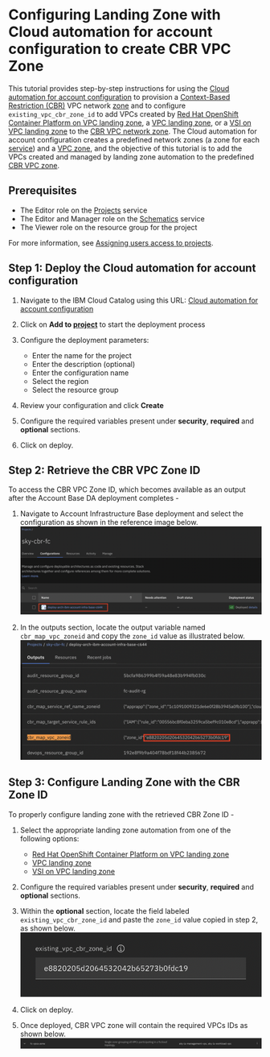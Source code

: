
# Configuring Landing Zone with Cloud automation for account configuration to create CBR VPC Zone

This tutorial provides step-by-step instructions for using the [Cloud automation for account configuration](https://cloud.ibm.com/catalog/7a4d68b4-cf8b-40cd-a3d1-f49aff526eb3/architecture/deploy-arch-ibm-account-infra-base-63641cec-6093-4b4f-b7b0-98d2f4185cd6-global?kind=terraform&format=terraform&version=93c7f855-881d-459b-8999-4567a4883f57-global) to provision a [Context-Based Restriction (CBR)](https://cloud.ibm.com/docs/account?topic=account-context-restrictions-whatis) VPC network [zone](https://cloud.ibm.com/docs/account?topic=account-context-restrictions-whatis#network-zones-whatis) and to configure `existing_vpc_cbr_zone_id` to add VPCs created by [Red Hat OpenShift Container Platform on VPC landing zone](https://cloud.ibm.com/catalog/architecture/deploy-arch-ibm-slz-ocp-95fccffc-ae3b-42df-b6d9-80be5914d852-global), a [VPC landing zone](https://cloud.ibm.com/catalog/architecture/deploy-arch-ibm-slz-vpc-9fc0fa64-27af-4fed-9dce-47b3640ba739-global), or a [VSI on VPC landing zone](https://cloud.ibm.com/catalog/architecture/deploy-arch-ibm-slz-vsi-ef663980-4c71-4fac-af4f-4a510a9bcf68-global) to the [CBR VPC network zone](https://cloud.ibm.com/docs/account?topic=account-context-restrictions-whatis#vpc-attribute). The Cloud automation for account configuration creates a predefined network zones (a zone for each [service](https://github.com/terraform-ibm-modules/terraform-ibm-cbr/blob/fix-cbr-docs/modules/fscloud/README.md#input_zone_service_ref_list)) and a [VPC zone](https://github.com/terraform-ibm-modules/terraform-ibm-cbr/blob/fix-cbr-docs/modules/fscloud/README.md#input_zone_vpc_crn_list), and the objective of this tutorial is to add the VPCs created and managed by landing zone automation to the predefined [CBR VPC zone]((https://github.com/terraform-ibm-modules/terraform-ibm-cbr/blob/fix-cbr-docs/modules/fscloud/README.md#input_zone_vpc_crn_list)).


## Prerequisites
- The Editor role on the [Projects]((https://cloud.ibm.com/docs/secure-enterprise?topic=secure-enterprise-understanding-projects)) service
- The Editor and Manager role on the [Schematics](https://cloud.ibm.com/docs/schematics) service
- The Viewer role on the resource group for the project

For more information, see [Assigning users access to projects](https://cloud.ibm.com/docs/secure-enterprise?topic=secure-enterprise-access-project).

## Step 1: Deploy the Cloud automation for account configuration

1. Navigate to the IBM Cloud Catalog using this URL:
   [Cloud automation for account configuration](https://cloud.ibm.com/catalog/7a4d68b4-cf8b-40cd-a3d1-f49aff526eb3/architecture/deploy-arch-ibm-account-infra-base-63641cec-6093-4b4f-b7b0-98d2f4185cd6-global?kind=terraform&format=terraform&version=93c7f855-881d-459b-8999-4567a4883f57-global)

2. Click on **Add to [project](https://cloud.ibm.com/docs/secure-enterprise?topic=secure-enterprise-understanding-projects)** to start the deployment process

3. Configure the deployment parameters:
   - Enter the name for the project
   - Enter the description (optional)
   - Enter the configuration name
   - Select the region
   - Select the resource group

4. Review your configuration and click **Create**

5. Configure the required variables present under **security**, **required** and **optional** sections.

6. Click on deploy.

## Step 2: Retrieve the CBR VPC Zone ID

To access the CBR VPC Zone ID, which becomes available as an output after the Account Base DA deployment completes -

1. Navigate to Account Infrastructure Base deployment and select the configuration as shown in the reference image below.
![Projects Account Infrastructure Base Deployment](https://raw.githubusercontent.com/terraform-ibm-modules/terraform-ibm-landing-zone/fix-cbr-docs/reference-architectures/infra-base-deployed.png)

2. In the outputs section, locate the output variable named `cbr_map_vpc_zoneid` and copy the `zone_id` value as illustrated below.
![Projects Account Infrastructure Base Deployment CBR Zone VPC ID Output](https://raw.githubusercontent.com/terraform-ibm-modules/terraform-ibm-landing-zone/fix-cbr-docs/reference-architectures/infra-base-cbr-vpc-zone-id.png)

## Step 3:  Configure Landing Zone with the CBR Zone ID

To properly configure landing zone with the retrieved CBR Zone ID -

1. Select the appropriate landing zone automation from one of the following options:
   - [Red Hat OpenShift Container Platform on VPC landing zone](https://cloud.ibm.com/catalog/architecture/deploy-arch-ibm-slz-ocp-95fccffc-ae3b-42df-b6d9-80be5914d852-global)
   - [VPC landing zone](https://cloud.ibm.com/catalog/architecture/deploy-arch-ibm-slz-vpc-9fc0fa64-27af-4fed-9dce-47b3640ba739-global)
   - [VSI on VPC landing zone](https://cloud.ibm.com/catalog/architecture/deploy-arch-ibm-slz-vsi-ef663980-4c71-4fac-af4f-4a510a9bcf68-global)

2. Configure the required variables present under **security**, **required** and **optional** sections.

3. Within the **optional** section, locate the field labeled `existing_vpc_cbr_zone_id` and paste the `zone_id` value copied in step 2, as shown below.
![Adding CBR VPC Zone ID](https://raw.githubusercontent.com/terraform-ibm-modules/terraform-ibm-landing-zone/fix-cbr-docs/reference-architectures/existing_vpc_cbr_zone_id.png)

4. Click on deploy.

5. Once deployed, CBR VPC zone will contain the required VPCs IDs as shown below.
![CBR VPC zone containing required VPC IDs](https://raw.githubusercontent.com/terraform-ibm-modules/terraform-ibm-landing-zone/fix-cbr-docs/reference-architectures/cbr-vpc-zone.png)
